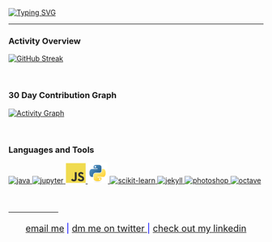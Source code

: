 [![Typing SVG](https://readme-typing-svg.herokuapp.com?font=menlo&size=30&duration=3400&color=61DBFB&vCenter=true&lines=%F0%9F%91%8B++%F0%9F%91%8B++%F0%9F%91%8B++%F0%9F%91%8B++%F0%9F%91%8B;Hey+there;Welcome+to+my+GitHub)](https://git.io/typing-svg)
<hr />

### Activity Overview

[![GitHub Streak](https://github-readme-streak-stats.herokuapp.com?user=shahbajsingh&theme=react&hide_border=true&date_format=j%20M%5B%20Y%5D)](https://git.io/streak-stats)

<br />

### 30 Day Contribution Graph

[![Activity Graph](https://activity-graph.herokuapp.com/graph?username=shahbajsingh&theme=react-dark&custom_title=Activity&nbsp;Graph&line=61dbfb&point=61dbfb&hide_border=true&hide_title=true&area=true&area_color=61dbfb)](https://github.com/ashutosh00710/github-readme-activity-graph)

<br />

### Languages and Tools

<p align="left">
<a href="https://www.java.com/en/" target="_blank" rel="noreferrer">
<img src="https://user-images.githubusercontent.com/75505093/171753088-27fa9e07-90f8-419b-b2b9-c7f91b1dbdad.png" alt="java" width="40" height="40"/>
</a>
<a href="https://jupyter.org/" target="_blank" rel="noreferrer">
<img src="https://user-images.githubusercontent.com/75505093/171753217-2f8ad963-4c47-4a0f-9553-da92021f18b7.png" alt="jupyter" width="40" height="40"/>
</a>
<a href="https://developer.mozilla.org/en-US/docs/Web/JavaScript" target="_blank" rel="noreferrer">
<img src="https://raw.githubusercontent.com/devicons/devicon/master/icons/javascript/javascript-original.svg" alt="javascript" width="40" height="40"/>
</a>
<a href="https://www.python.org" target="_blank" rel="noreferrer">
<img src="https://raw.githubusercontent.com/devicons/devicon/master/icons/python/python-original.svg" alt="python" width="40" height="40"/>
</a>
<a href="https://scikit-learn.org/" target="_blank" rel="noreferrer">
<img src="https://user-images.githubusercontent.com/75505093/172042852-6165dbe6-99f2-4ffb-aee0-7cf1cc5a63aa.png" alt="scikit-learn" width="40" height="40"/>
</a>
<a href="https://jekyllrb.com//" target="_blank" rel="noreferrer">
<img src="https://user-images.githubusercontent.com/75505093/171753376-6eaff0f0-8f88-455c-89aa-198ca7a41f50.png" alt="jekyll" width="40" height="40"/>
</a>
<a href="https://community.adobe.com/t5/photoshop-ecosystem/ct-p/ct-photoshop" target="_blank" rel="noreferrer">
<img src="https://user-images.githubusercontent.com/75505093/171753586-22736f32-01ce-45fd-9e81-6dc1bbbdd973.png" alt="photoshop" width="40" height="40"/>
</a>
<a href="https://www.gnu.org/software/octave/index" target="_blank" rel="noreferrer">
<img src="https://user-images.githubusercontent.com/75505093/171755816-b8481bef-e307-463b-a0d8-97728e29b4ee.png" alt="octave" width="40" height="40"/>
</a>
</p>

<br />

~~&nbsp;&nbsp;&nbsp;&nbsp;&nbsp;&nbsp;&nbsp;&nbsp;&nbsp;&nbsp;&nbsp;&nbsp;&nbsp;&nbsp;&nbsp;&nbsp;&nbsp;&nbsp;&nbsp;&nbsp;&nbsp;&nbsp;&nbsp;&nbsp;&nbsp;~~

<footer>
      <div align="left" class="footer" style="margin-center:auto;margin-center:auto;text-align:center">
            <span class="nowrap" style="color:blue;font-size:18px;"><a href="mailto:shahbajs987@gmail.com?subject=From Github">email me</a></span>
            <span class="nowrap" style="color:blue;font-size:18px;"> | <a href="https://twitter.com/messages/compose?recipient_id=2681523565&text=Hey%20Shahbaj">dm me on twitter </a></span>
            <span class="nowrap" style="color:blue;font-size:18px;"> | <a href="https://www.linkedin.com/in/shahbaj-singh-84b12a202/">check out my linkedin</a></span>
      </div>
</footer>
